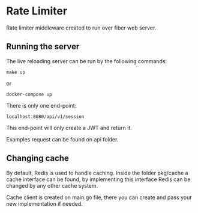 # Rate Limiter

Rate limiter middleware created to run over fiber web server.

## Running the server

The live reloading server can be run by the following commands:

``make up``

or

``docker-compose up``

There is only one end-point:

``localhost:8080/api/v1/session``

This end-point will only create a JWT and return it.

Examples request can be found on api folder.

## Changing cache

By default, Redis is used to handle caching. Inside the folder pkg/cache a cache interface can be found, by implementing
this interface Redis can be changed by any other cache system. 

Cache client is created on main.go file, there you can create and pass your new implementation if needed.